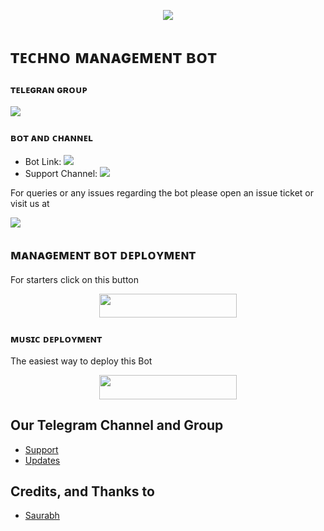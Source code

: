 <p align="center">
  <img src="https://telegra.ph/file/c9be9d4dd83cfbbe5d473.jpg">
</p>

# ᴛᴇᴄʜɴᴏ ᴍᴀɴᴀɢᴇᴍᴇɴᴛ ʙᴏᴛ

### ᴛᴇʟᴇɢʀᴀɴ ɢʀᴏᴜᴘ
<p align="left">
<a href="https://t.me/Technobotsupport" alt="Telegram!"> <img src="https://aleen42.github.io/badges/src/telegram.svg" /> </a>

### ʙᴏᴛ ᴀɴᴅ ᴄʜᴀɴɴᴇʟ
* Bot Link:  <a href="http://t.me/Techno_x_robot" alt=" Amelia "> <img src="https://img.shields.io/badge/%F0%9F%A4%96%20-TechnoRobot-blue" /> </a>
* Support Channel: <a  href="https://t.me/warbotz" alt="Help Centre Logs"> <img  src="https://img.shields.io/badge/%F0%9F%92%A1-Technobotupdate%20Update%20Channel-9cf" /> </a>



For queries or any issues regarding the bot please open an issue ticket or visit us at <p align="left">
<a href="https://t.me/Technobotsupport" alt="Telegram!"> <img src="https://aleen42.github.io/badges/src/telegram.svg" /> </a>

## ᴍᴀɴᴀɢᴇᴍᴇɴᴛ ʙᴏᴛ ᴅᴇᴘʟᴏʏᴍᴇɴᴛ
For starters click on this button 

<p align="center"><a href="https://heroku.com/deploy?template=https://github.com/Team-techno/TechnoRobot"> <img src="https://img.shields.io/badge/Deploy%20To%20Techno-red?style=for-the-badge&logo=heroku" width="220" height="38.45"/></a></p>


### ᴍᴜsɪᴄ ᴅᴇᴘʟᴏʏᴍᴇɴᴛ 

The easiest way to deploy this Bot
<p align="center"><a href="https://heroku.com/deploy?template=https://github.com/Team-techno/Yuki"> <img src="https://img.shields.io/badge/Deploy%20To%20Heroku-green?style=for-the-badge&logo=deploy" width="220" height="38.45"/></a></p>
 




## Our Telegram Channel and Group

* [Support](https://telegram.dog/Technobotsupport)
* [Updates](https://telegram.dog/A1-Technobotupdate)

## Credits, and Thanks to 
*   [Saurabh](https://telegram.dog/Saury12p)







